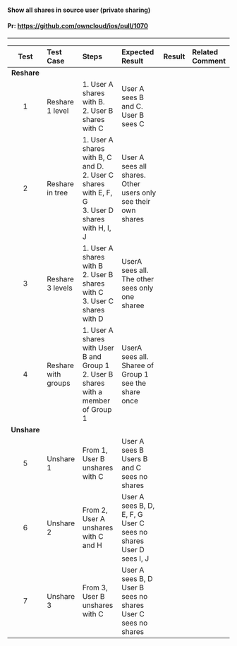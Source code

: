 #### Show all shares in source user (private sharing)

#### Pr: https://github.com/owncloud/ios/pull/1070


---

 
| Test  | Test Case | Steps | Expected Result | Result | Related Comment
| :----: | :-------- | :---- | :-------------- | :-----: | :------
|**Reshare**||||||
| 1 | Reshare 1 level | 1. User A shares with B.<br>2. User B shares with C | User A sees B and C. User B sees C |  |  |
| 2 | Reshare in tree | 1. User A shares with B, C and D.<br>2. User C shares with E, F, G<br>3. User D shares with H, I, J  | User A sees all shares. Other users only see their own shares|  |  |
| 3 | Reshare 3 levels | 1. User A shares with B<br>2. User B shares with C<br>3. User C shares with D | UserA sees all. The other sees only one sharee|  |  |
| 4 | Reshare with groups | 1. User A shares with User B and Group 1<br>2. User B shares with a member of Group 1| UserA sees all. Sharee of Group 1 see the share once|  |  |
|**Unshare**||||||
| 5 | Unshare 1 | From 1, User B unshares with C|User A sees B<br>Users B and C sees no shares |  |
| 6 | Unshare 2 | From 2, User A unshares with C and H|User A sees B, D, E, F, G<br>User C sees no shares<br>User D sees I, J |  |
| 7 | Unshare 3 | From 3, User B unshares with C|User A sees B, D<br>User B sees no shares<br>User C sees no shares|  |



